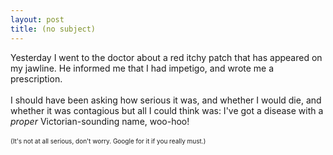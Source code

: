 ```yaml
---
layout: post
title: (no subject)
---
```


<div class="entry-item s2-entrytext">Yesterday I went to the doctor about a red itchy patch that has appeared on my jawline. He informed me that I had impetigo, and wrote me a prescription.<br/><br/>I should have been asking how serious it was, and whether I would die, and whether it was contagious but all I could think was: I've got a disease with a <i>proper</i> Victorian-sounding name, woo-hoo!<br/><br/><font size="-2">(It's not at all serious, don't worry. Google for it if you really must.)</font></div>